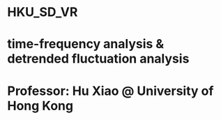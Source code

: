 # HKU_SD_VR
# time-frequency analysis & detrended fluctuation analysis 
# Professor: Hu Xiao @ University of Hong Kong
